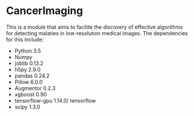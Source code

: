 # CancerImaging


This is a module that aims to facilite the discovery of effective algorithms for detecting malaties in low-resolution medical images. The dependencies for this include:

- Python 3.5 
- Numpy 
- joblib 0.13.2
- h5py 2.9.0
- pandas 0.24.2
- Pillow 6.0.0
- Augmentor 0.2.3
- xgboost 0.90
- tensorflow-gpu 1.14.0/ tensorflow 
- scipy 1.3.0 



